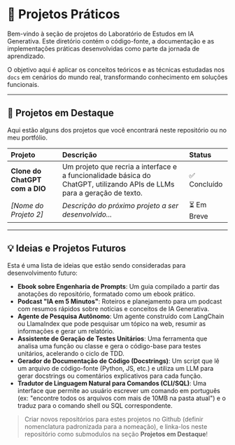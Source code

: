 # 🚀 Projetos Práticos

Bem-vindo à seção de projetos do Laboratório de Estudos em IA Generativa. Este diretório contém o código-fonte, a documentação e as implementações práticas desenvolvidas como parte da jornada de aprendizado.

O objetivo aqui é aplicar os conceitos teóricos e as técnicas estudadas nos `docs` em cenários do mundo real, transformando conhecimento em soluções funcionais.

---

## 📂 Projetos em Destaque

Aqui estão alguns dos projetos que você encontrará neste repositório ou no meu portfólio.

| Projeto | Descrição | Status |
| :--- | :--- | :--- |
| **Clone do ChatGPT com a DIO** | Um projeto que recria a interface e a funcionalidade básica do ChatGPT, utilizando APIs de LLMs para a geração de texto. | ✅ Concluído |
| *[Nome do Projeto 2]* | *Descrição do próximo projeto a ser desenvolvido...* | ⏳ Em Breve |

---

## 💡 Ideias e Projetos Futuros

Esta é uma lista de ideias que estão sendo consideradas para desenvolvimento futuro:

- **Ebook sobre Engenharia de Prompts**: Um guia compilado a partir das anotações do repositório, formatado como um ebook prático.
- **Podcast "IA em 5 Minutos"**: Roteiros e planejamento para um podcast com resumos rápidos sobre notícias e conceitos de IA Generativa.
- **Agente de Pesquisa Autônomo**: Um agente construído com LangChain ou LlamaIndex que pode pesquisar um tópico na web, resumir as informações e gerar um relatório.
- **Assistente de Geração de Testes Unitários**: Uma ferramenta que analisa uma função ou classe e gera o código-base para testes unitários, acelerando o ciclo de TDD.
- **Gerador de Documentação de Código (Docstrings)**: Um script que lê um arquivo de código-fonte (Python, JS, etc.) e utiliza um LLM para gerar docstrings ou comentários explicativos para cada função.
- **Tradutor de Linguagem Natural para Comandos (CLI/SQL)**: Uma interface que permite ao usuário escrever um comando em português (ex: "encontre todos os arquivos com mais de 10MB na pasta atual") e o traduz para o comando shell ou SQL correspondente.

> Criar novos repositórios para estes projetos no Github (definir nomenclatura padronizada para a nomeação), e linka-los neste repositório como submodulos na seção **Projetos em Destaque**!
